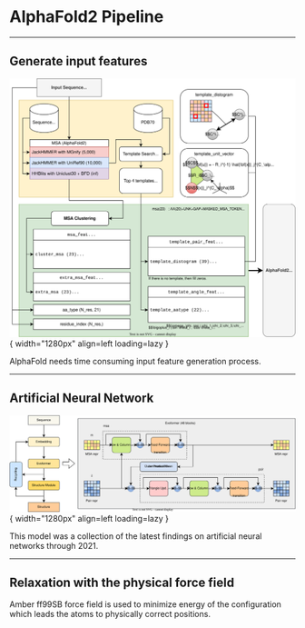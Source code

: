 # AlphaFold2 Pipeline

---
## Generate input features

![AlphaFold2 input features summary](af2-feats.svg){ width="1280px" align=left loading=lazy }

AlphaFold needs time consuming input feature generation process.

---
## Artificial Neural Network

![AlphaFold2 recycling procedure summary](af2-model.svg){ width="1280px" align=left loading=lazy }

This model was a collection of the latest findings on artificial neural networks through 2021.


---
## Relaxation with the physical force field

Amber ff99SB force field is used to minimize energy of the configuration which leads the atoms to physically correct positions.
